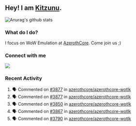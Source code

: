 ## Hey! I am [Kitzunu](https://Github.com/Kitzunu).

![Anurag's github stats](https://github-readme-stats.kitzunu.vercel.app/api?username=Kitzunu&show_icons=true)

### What do I do?

I focus on WoW Emulation at [AzerothCore](https://Github.com/AzerothCore). Come join us ;)

### Connect with me
[![](https://img.shields.io/badge/AzerothCore%20Discord-Connect%20with%20me!-green)](https://discord.com/invite/gkt4y2x)

### Recent Activity

<!--START_SECTION:activity-->
1. 🗣 Commented on [#3877](https://github.com/azerothcore/azerothcore-wotlk/issues/3877) in [azerothcore/azerothcore-wotlk](https://github.com/azerothcore/azerothcore-wotlk)
2. 🗣 Commented on [#3877](https://github.com/azerothcore/azerothcore-wotlk/issues/3877) in [azerothcore/azerothcore-wotlk](https://github.com/azerothcore/azerothcore-wotlk)
3. 🗣 Commented on [#3850](https://github.com/azerothcore/azerothcore-wotlk/issues/3850) in [azerothcore/azerothcore-wotlk](https://github.com/azerothcore/azerothcore-wotlk)
4. 🗣 Commented on [#3867](https://github.com/azerothcore/azerothcore-wotlk/issues/3867) in [azerothcore/azerothcore-wotlk](https://github.com/azerothcore/azerothcore-wotlk)
5. 🗣 Commented on [#3790](https://github.com/azerothcore/azerothcore-wotlk/issues/3790) in [azerothcore/azerothcore-wotlk](https://github.com/azerothcore/azerothcore-wotlk)
<!--END_SECTION:activity-->
